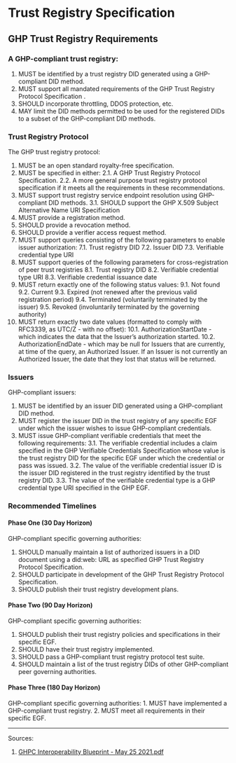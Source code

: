 # Trust Registry Specification

## GHP Trust Registry Requirements

### A GHP-compliant trust registry:

1. MUST be identified by a trust registry DID generated using a GHP-compliant DID method.
2. MUST support all mandated requirements of the GHP Trust Registry Protocol Specification .
3. SHOULD incorporate throttling, DDOS protection, etc.
4. MAY limit the DID methods permitted to be used for the registered DIDs to a subset of the
GHP-compliant DID methods.

### Trust Registry Protocol
The GHP trust registry protocol:

1. MUST be an open standard royalty-free specification.
2. MUST be specified in either:
2.1. A GHP Trust Registry Protocol Specification.
2.2. A more general purpose trust registry protocol specification if it meets all the
requirements in these recommendations.
3. MUST support trust registry service endpoint resolution using GHP-compliant DID methods.
3.1. SHOULD support the GHP X.509 Subject Alternative Name URI Specification
4. MUST provide a registration method.
5. SHOULD provide a revocation method.
6. SHOULD provide a verifier access request method.
7. MUST support queries consisting of the following parameters to enable issuer authorization:
7.1. Trust registry DID
7.2. Issuer DID
7.3. Verifiable credential type URI
8. MUST support queries of the following parameters for cross-registration of peer trust registries
8.1. Trust registry DID
8.2. Verifiable credential type URI
8.3. Verifiable credential issuance date
9. MUST return exactly one of the following status values:
9.1. Not found
9.2. Current
9.3. Expired (not renewed after the previous valid registration period)
9.4. Terminated (voluntarily terminated by the issuer)
9.5. Revoked (involuntarily terminated by the governing authority)
10. MUST return exactly two date values (formatted to comply with RFC3339, as UTC/Z - with no
offset):
10.1. AuthorizationStartDate - which indicates the data that the Issuer’s authorization started.
10.2. AuthorizationEndDate - which may be null for Issuers that are currently, at time of the
query, an Authorized Issuer. If an Issuer is not currently an Authorized Issuer, the date
that they lost that status will be returned. 

### Issuers
GHP-compliant issuers:

1. MUST be identified by an issuer DID generated using a GHP-compliant DID method.
2. MUST register the issuer DID in the trust registry of any specific EGF under which the issuer
wishes to issue GHP-compliant credentials.
3. MUST issue GHP-compliant verifiable credentials that meet the following requirements:
3.1. The verifiable credential includes a claim specified in the GHP Verifiable Credentials
Specification whose value is the trust registry DID for the specific EGF under which the
credential or pass was issued.
3.2. The value of the verifiable credential issuer ID is the issuer DID registered in the trust
registry identified by the trust registry DID.
3.3. The value of the verifiable credential type is a GHP credential type URI specified in the
GHP EGF. 
### Recommended Timelines
#### Phase One (30 Day Horizon)

GHP-compliant specific governing authorities:

1. SHOULD manually maintain a list of authorized issuers in a DID document using a did:web: URL
as specified GHP Trust Registry Protocol Specification.
1. SHOULD participate in development of the GHP Trust Registry Protocol Specification.
1. SHOULD publish their trust registry development plans.
#### Phase Two (90 Day Horizon)
GHP-compliant specific governing authorities:

1. SHOULD publish their trust registry policies and specifications in their specific EGF.
2. SHOULD have their trust registry implemented.
3. SHOULD pass a GHP-compliant trust registry protocol test suite.
4. SHOULD maintain a list of the trust registry DIDs of other GHP-compliant peer governing
authorities.
#### Phase Three (180 Day Horizon)
GHP-compliant specific governing authorities:
    1. MUST have implemented a GHP-compliant trust registry.
    2. MUST meet all requirements in their specific EGF. 

---
Sources:
1. <a target="_blank" href="assets/GHPC.Interoperability.Blueprint_v0.1.0_May.25.2021.pdf">GHPC Interoperability Blueprint - May 25 2021.pdf</a>
